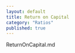 ```yaml
---
layout: default
title: Return on Capital
category: "Ratios"
published: true
---
```


ReturnOnCapital.md